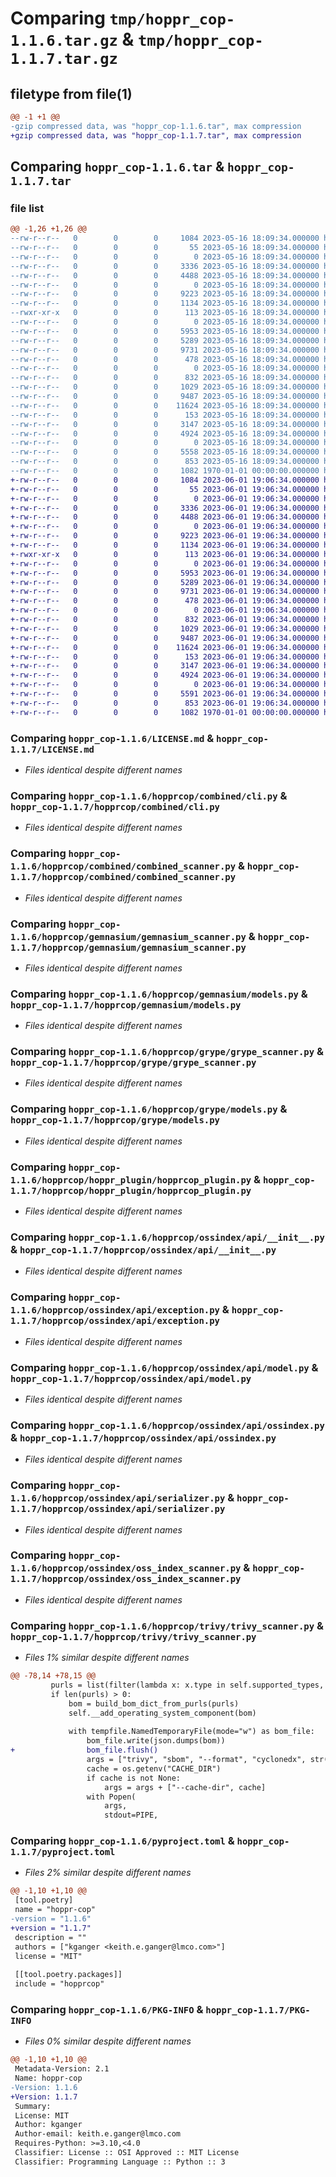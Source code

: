 # Comparing `tmp/hoppr_cop-1.1.6.tar.gz` & `tmp/hoppr_cop-1.1.7.tar.gz`

## filetype from file(1)

```diff
@@ -1 +1 @@
-gzip compressed data, was "hoppr_cop-1.1.6.tar", max compression
+gzip compressed data, was "hoppr_cop-1.1.7.tar", max compression
```

## Comparing `hoppr_cop-1.1.6.tar` & `hoppr_cop-1.1.7.tar`

### file list

```diff
@@ -1,26 +1,26 @@
--rw-r--r--   0        0        0     1084 2023-05-16 18:09:34.000000 hoppr_cop-1.1.6/LICENSE.md
--rw-r--r--   0        0        0       55 2023-05-16 18:09:34.000000 hoppr_cop-1.1.6/hopprcop/__init__.py
--rw-r--r--   0        0        0        0 2023-05-16 18:09:34.000000 hoppr_cop-1.1.6/hopprcop/combined/__init__.py
--rw-r--r--   0        0        0     3336 2023-05-16 18:09:34.000000 hoppr_cop-1.1.6/hopprcop/combined/cli.py
--rw-r--r--   0        0        0     4488 2023-05-16 18:09:34.000000 hoppr_cop-1.1.6/hopprcop/combined/combined_scanner.py
--rw-r--r--   0        0        0        0 2023-05-16 18:09:34.000000 hoppr_cop-1.1.6/hopprcop/gemnasium/__init__.py
--rw-r--r--   0        0        0     9223 2023-05-16 18:09:34.000000 hoppr_cop-1.1.6/hopprcop/gemnasium/gemnasium_scanner.py
--rw-r--r--   0        0        0     1134 2023-05-16 18:09:34.000000 hoppr_cop-1.1.6/hopprcop/gemnasium/models.py
--rwxr-xr-x   0        0        0      113 2023-05-16 18:09:34.000000 hoppr_cop-1.1.6/hopprcop/gemnasium/semver
--rw-r--r--   0        0        0        0 2023-05-16 18:09:34.000000 hoppr_cop-1.1.6/hopprcop/grype/__init__.py
--rw-r--r--   0        0        0     5953 2023-05-16 18:09:34.000000 hoppr_cop-1.1.6/hopprcop/grype/grype_scanner.py
--rw-r--r--   0        0        0     5289 2023-05-16 18:09:34.000000 hoppr_cop-1.1.6/hopprcop/grype/models.py
--rw-r--r--   0        0        0     9731 2023-05-16 18:09:34.000000 hoppr_cop-1.1.6/hopprcop/hoppr_plugin/hopprcop_plugin.py
--rw-r--r--   0        0        0      478 2023-05-16 18:09:34.000000 hoppr_cop-1.1.6/hopprcop/ossindex/README.md
--rw-r--r--   0        0        0        0 2023-05-16 18:09:34.000000 hoppr_cop-1.1.6/hopprcop/ossindex/__init__.py
--rw-r--r--   0        0        0      832 2023-05-16 18:09:34.000000 hoppr_cop-1.1.6/hopprcop/ossindex/api/__init__.py
--rw-r--r--   0        0        0     1029 2023-05-16 18:09:34.000000 hoppr_cop-1.1.6/hopprcop/ossindex/api/exception.py
--rw-r--r--   0        0        0     9487 2023-05-16 18:09:34.000000 hoppr_cop-1.1.6/hopprcop/ossindex/api/model.py
--rw-r--r--   0        0        0    11624 2023-05-16 18:09:34.000000 hoppr_cop-1.1.6/hopprcop/ossindex/api/ossindex.py
--rw-r--r--   0        0        0      153 2023-05-16 18:09:34.000000 hoppr_cop-1.1.6/hopprcop/ossindex/api/py.typed
--rw-r--r--   0        0        0     3147 2023-05-16 18:09:34.000000 hoppr_cop-1.1.6/hopprcop/ossindex/api/serializer.py
--rw-r--r--   0        0        0     4924 2023-05-16 18:09:34.000000 hoppr_cop-1.1.6/hopprcop/ossindex/oss_index_scanner.py
--rw-r--r--   0        0        0        0 2023-05-16 18:09:34.000000 hoppr_cop-1.1.6/hopprcop/trivy/__init__.py
--rw-r--r--   0        0        0     5558 2023-05-16 18:09:34.000000 hoppr_cop-1.1.6/hopprcop/trivy/trivy_scanner.py
--rw-r--r--   0        0        0      853 2023-05-16 18:09:34.000000 hoppr_cop-1.1.6/pyproject.toml
--rw-r--r--   0        0        0     1082 1970-01-01 00:00:00.000000 hoppr_cop-1.1.6/PKG-INFO
+-rw-r--r--   0        0        0     1084 2023-06-01 19:06:34.000000 hoppr_cop-1.1.7/LICENSE.md
+-rw-r--r--   0        0        0       55 2023-06-01 19:06:34.000000 hoppr_cop-1.1.7/hopprcop/__init__.py
+-rw-r--r--   0        0        0        0 2023-06-01 19:06:34.000000 hoppr_cop-1.1.7/hopprcop/combined/__init__.py
+-rw-r--r--   0        0        0     3336 2023-06-01 19:06:34.000000 hoppr_cop-1.1.7/hopprcop/combined/cli.py
+-rw-r--r--   0        0        0     4488 2023-06-01 19:06:34.000000 hoppr_cop-1.1.7/hopprcop/combined/combined_scanner.py
+-rw-r--r--   0        0        0        0 2023-06-01 19:06:34.000000 hoppr_cop-1.1.7/hopprcop/gemnasium/__init__.py
+-rw-r--r--   0        0        0     9223 2023-06-01 19:06:34.000000 hoppr_cop-1.1.7/hopprcop/gemnasium/gemnasium_scanner.py
+-rw-r--r--   0        0        0     1134 2023-06-01 19:06:34.000000 hoppr_cop-1.1.7/hopprcop/gemnasium/models.py
+-rwxr-xr-x   0        0        0      113 2023-06-01 19:06:34.000000 hoppr_cop-1.1.7/hopprcop/gemnasium/semver
+-rw-r--r--   0        0        0        0 2023-06-01 19:06:34.000000 hoppr_cop-1.1.7/hopprcop/grype/__init__.py
+-rw-r--r--   0        0        0     5953 2023-06-01 19:06:34.000000 hoppr_cop-1.1.7/hopprcop/grype/grype_scanner.py
+-rw-r--r--   0        0        0     5289 2023-06-01 19:06:34.000000 hoppr_cop-1.1.7/hopprcop/grype/models.py
+-rw-r--r--   0        0        0     9731 2023-06-01 19:06:34.000000 hoppr_cop-1.1.7/hopprcop/hoppr_plugin/hopprcop_plugin.py
+-rw-r--r--   0        0        0      478 2023-06-01 19:06:34.000000 hoppr_cop-1.1.7/hopprcop/ossindex/README.md
+-rw-r--r--   0        0        0        0 2023-06-01 19:06:34.000000 hoppr_cop-1.1.7/hopprcop/ossindex/__init__.py
+-rw-r--r--   0        0        0      832 2023-06-01 19:06:34.000000 hoppr_cop-1.1.7/hopprcop/ossindex/api/__init__.py
+-rw-r--r--   0        0        0     1029 2023-06-01 19:06:34.000000 hoppr_cop-1.1.7/hopprcop/ossindex/api/exception.py
+-rw-r--r--   0        0        0     9487 2023-06-01 19:06:34.000000 hoppr_cop-1.1.7/hopprcop/ossindex/api/model.py
+-rw-r--r--   0        0        0    11624 2023-06-01 19:06:34.000000 hoppr_cop-1.1.7/hopprcop/ossindex/api/ossindex.py
+-rw-r--r--   0        0        0      153 2023-06-01 19:06:34.000000 hoppr_cop-1.1.7/hopprcop/ossindex/api/py.typed
+-rw-r--r--   0        0        0     3147 2023-06-01 19:06:34.000000 hoppr_cop-1.1.7/hopprcop/ossindex/api/serializer.py
+-rw-r--r--   0        0        0     4924 2023-06-01 19:06:34.000000 hoppr_cop-1.1.7/hopprcop/ossindex/oss_index_scanner.py
+-rw-r--r--   0        0        0        0 2023-06-01 19:06:34.000000 hoppr_cop-1.1.7/hopprcop/trivy/__init__.py
+-rw-r--r--   0        0        0     5591 2023-06-01 19:06:34.000000 hoppr_cop-1.1.7/hopprcop/trivy/trivy_scanner.py
+-rw-r--r--   0        0        0      853 2023-06-01 19:06:34.000000 hoppr_cop-1.1.7/pyproject.toml
+-rw-r--r--   0        0        0     1082 1970-01-01 00:00:00.000000 hoppr_cop-1.1.7/PKG-INFO
```

### Comparing `hoppr_cop-1.1.6/LICENSE.md` & `hoppr_cop-1.1.7/LICENSE.md`

 * *Files identical despite different names*

### Comparing `hoppr_cop-1.1.6/hopprcop/combined/cli.py` & `hoppr_cop-1.1.7/hopprcop/combined/cli.py`

 * *Files identical despite different names*

### Comparing `hoppr_cop-1.1.6/hopprcop/combined/combined_scanner.py` & `hoppr_cop-1.1.7/hopprcop/combined/combined_scanner.py`

 * *Files identical despite different names*

### Comparing `hoppr_cop-1.1.6/hopprcop/gemnasium/gemnasium_scanner.py` & `hoppr_cop-1.1.7/hopprcop/gemnasium/gemnasium_scanner.py`

 * *Files identical despite different names*

### Comparing `hoppr_cop-1.1.6/hopprcop/gemnasium/models.py` & `hoppr_cop-1.1.7/hopprcop/gemnasium/models.py`

 * *Files identical despite different names*

### Comparing `hoppr_cop-1.1.6/hopprcop/grype/grype_scanner.py` & `hoppr_cop-1.1.7/hopprcop/grype/grype_scanner.py`

 * *Files identical despite different names*

### Comparing `hoppr_cop-1.1.6/hopprcop/grype/models.py` & `hoppr_cop-1.1.7/hopprcop/grype/models.py`

 * *Files identical despite different names*

### Comparing `hoppr_cop-1.1.6/hopprcop/hoppr_plugin/hopprcop_plugin.py` & `hoppr_cop-1.1.7/hopprcop/hoppr_plugin/hopprcop_plugin.py`

 * *Files identical despite different names*

### Comparing `hoppr_cop-1.1.6/hopprcop/ossindex/api/__init__.py` & `hoppr_cop-1.1.7/hopprcop/ossindex/api/__init__.py`

 * *Files identical despite different names*

### Comparing `hoppr_cop-1.1.6/hopprcop/ossindex/api/exception.py` & `hoppr_cop-1.1.7/hopprcop/ossindex/api/exception.py`

 * *Files identical despite different names*

### Comparing `hoppr_cop-1.1.6/hopprcop/ossindex/api/model.py` & `hoppr_cop-1.1.7/hopprcop/ossindex/api/model.py`

 * *Files identical despite different names*

### Comparing `hoppr_cop-1.1.6/hopprcop/ossindex/api/ossindex.py` & `hoppr_cop-1.1.7/hopprcop/ossindex/api/ossindex.py`

 * *Files identical despite different names*

### Comparing `hoppr_cop-1.1.6/hopprcop/ossindex/api/serializer.py` & `hoppr_cop-1.1.7/hopprcop/ossindex/api/serializer.py`

 * *Files identical despite different names*

### Comparing `hoppr_cop-1.1.6/hopprcop/ossindex/oss_index_scanner.py` & `hoppr_cop-1.1.7/hopprcop/ossindex/oss_index_scanner.py`

 * *Files identical despite different names*

### Comparing `hoppr_cop-1.1.6/hopprcop/trivy/trivy_scanner.py` & `hoppr_cop-1.1.7/hopprcop/trivy/trivy_scanner.py`

 * *Files 1% similar despite different names*

```diff
@@ -78,14 +78,15 @@
         purls = list(filter(lambda x: x.type in self.supported_types, purls))
         if len(purls) > 0:
             bom = build_bom_dict_from_purls(purls)
             self.__add_operating_system_component(bom)
 
             with tempfile.NamedTemporaryFile(mode="w") as bom_file:
                 bom_file.write(json.dumps(bom))
+                bom_file.flush()
                 args = ["trivy", "sbom", "--format", "cyclonedx", str(bom_file.name)]
                 cache = os.getenv("CACHE_DIR")
                 if cache is not None:
                     args = args + ["--cache-dir", cache]
                 with Popen(
                     args,
                     stdout=PIPE,
```

### Comparing `hoppr_cop-1.1.6/pyproject.toml` & `hoppr_cop-1.1.7/pyproject.toml`

 * *Files 2% similar despite different names*

```diff
@@ -1,10 +1,10 @@
 [tool.poetry]
 name = "hoppr-cop"
-version = "1.1.6"
+version = "1.1.7"
 description = ""
 authors = ["kganger <keith.e.ganger@lmco.com>"]
 license = "MIT"
 
 [[tool.poetry.packages]]
 include = "hopprcop"
```

### Comparing `hoppr_cop-1.1.6/PKG-INFO` & `hoppr_cop-1.1.7/PKG-INFO`

 * *Files 0% similar despite different names*

```diff
@@ -1,10 +1,10 @@
 Metadata-Version: 2.1
 Name: hoppr-cop
-Version: 1.1.6
+Version: 1.1.7
 Summary: 
 License: MIT
 Author: kganger
 Author-email: keith.e.ganger@lmco.com
 Requires-Python: >=3.10,<4.0
 Classifier: License :: OSI Approved :: MIT License
 Classifier: Programming Language :: Python :: 3
```

